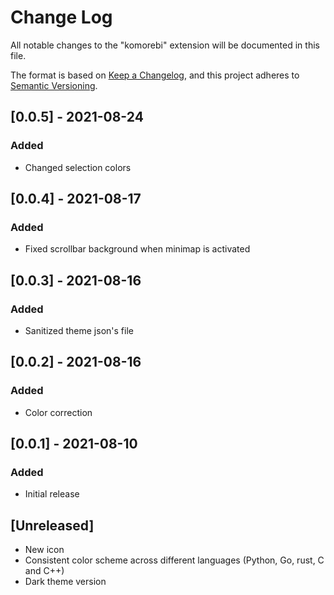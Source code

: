 # Change Log

All notable changes to the "komorebi" extension will be documented in this file.

The format is based on [Keep a Changelog](https://keepachangelog.com/en/1.0.0/),
and this project adheres to [Semantic Versioning](https://semver.org/spec/v2.0.0.html).

## [0.0.5] - 2021-08-24

### Added

- Changed selection colors

## [0.0.4] - 2021-08-17

### Added

- Fixed scrollbar background when minimap is activated

## [0.0.3] - 2021-08-16

### Added

- Sanitized theme json's file

## [0.0.2] - 2021-08-16

### Added

- Color correction

## [0.0.1] - 2021-08-10

### Added

- Initial release

## [Unreleased]

- New icon
- Consistent color scheme across different languages (Python, Go, rust, C and C++)
- Dark theme version
